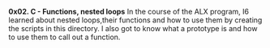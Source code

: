 **0x02. C - Functions, nested loops**
In the course of the ALX program, I6 learned about nested loops,their functions and how to use them by creating the scripts in this directory.
I also got to know what a prototype is and how to use them to call out a function.
